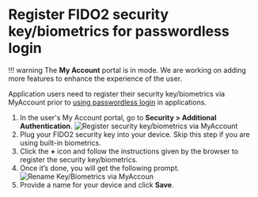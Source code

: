 # Register FIDO2 security key/biometrics for passwordless login

!!! warning
    The **My Account** portal is in <Badge text="preview " type="warn" vertical="middle" /> mode. We are working on adding more features to enhance the experience of the user.


Application users need to register their security key/biometrics via MyAccount prior to [using passwordless login](../../guides/authentication/passwordless-login/add-passwordless-login-with-fido/) in applications.


1. In the user's My Account portal, go to **Security > Additional Authentication**.
    ![Register security key/biometrics via MyAccount](../../assets/img/guides/passwordless/fido2/register-security-key-via-myaccount.png)
2. Plug your FIDO2 security key into your device. Skip this step if you are using built-in biometrics.
3. Click the **+** icon and follow the instructions given by the browser to register the security key/biometrics.
4. Once it’s done, you will get the following prompt.
    ![Rename Key/Biometrics via MyAccoun](../../assets/img/guides/passwordless/fido2/rename-security-key-via-myaccount.png)
5. Provide a name for your device and click **Save**.